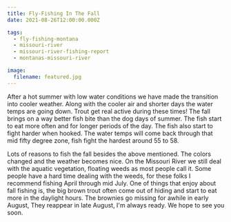 ```yaml
---
title: Fly-Fishing In The Fall
date: 2021-08-26T12:00:00.000Z

tags:
  - fly-fishing-montana
  - missouri-river
  - missouri-river-fishing-report
  - montanas-missouri-river

image:
  filename: featured.jpg
---
```


After a hot summer with low water conditions we have made the transition into cooler weather. Along with the cooler air and shorter days the water temps are going down. Trout get real active during these times! The fall brings on a way better fish bite than the dog days of summer. The fish start to eat more often and for longer periods of the day. The fish also start to fight harder when hooked. The water temps will come back through that mid fifty degree zone, fish fight the hardest around 55 to 58.

Lots of reasons to fish the fall besides the above mentioned. The colors changed and the weather becomes nice. On the Missouri River we still deal with the aquatic vegetation, floating weeds as most people call it. Some people have a hard time dealing with the weeds, for these folks I recommend fishing April through mid July. One of things that enjoy about fall fishing is, the big brown trout often come out of hiding and start to eat more in the daylight hours. The brownies go missing for awhile in early August, They reappear in late August, I'm always ready. We hope to see you soon.
